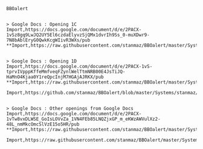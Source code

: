     BBOalert

    
    > Google Docs : Opening 1C
    Import,https://docs.google.com/document/d/e/2PACX-1vSz8gq9LwJQ2UY5El6czdaElyvzSjQMx1dvrIh9Ss_0-muXDwr9-7N8bAblEryG0QwkKcgWIivR3WXs/pub
    **Import,https://raw.githubusercontent.com/stanmaz/BBOalert/master/Systems/stanmaz/opening_1C.md
      

    > Google Docs : Opening 1D
    Import,https://docs.google.com/document/d/e/2PACX-1vS-tprvIVpppKffeMmfveqFZynlWelTtmNRB00E4JsTiJQ-HaMnO4Kjaa0Y1reQpcInjM7HGAjAJRKX/pub
    **Import,https://raw.githubusercontent.com/stanmaz/BBOalert/master/Systems/stanmaz/opening_1D.md
    
    Import,https://github.com/stanmaz/BBOalert/blob/master/Systems/stanmaz/opening_1NT.md
    
    
    > Google Docs : Other openings from Google Docs
    Import,https://docs.google.com/document/d/e/2PACX-1vTw8vxDLWSE_GoIsLOVvZa_1VN4FEb85LNQZjxGP_m_eKWzAWVulXz2-48L_nmMkcOmcSlVzE15o5HR/pub
    **Import,https://raw.githubusercontent.com/stanmaz/BBOalert/master/Systems/stanmaz/other_openings.md
    
    Import,https://raw.githubusercontent.com/stanmaz/BBOalert/master/Systems/stanmaz/overcalls.md
